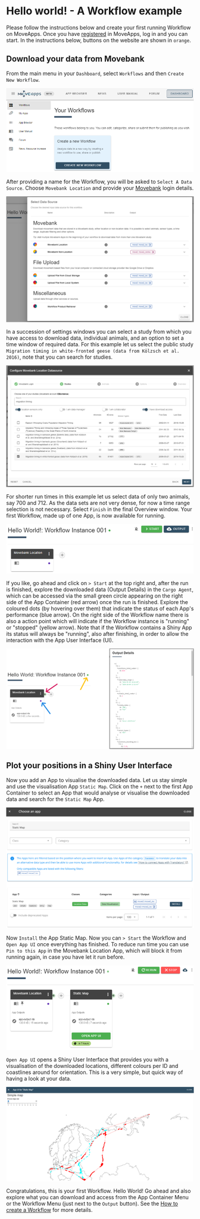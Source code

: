 # Hello world! - A Workflow example

Please follow the instructions below and create your first running Workflow on MoveApps. Once you have [registered](https://www.moveapps.org/register) in MoveApps, log in and you can start.
In the instructions below, buttons on the website are shown in `orange`.

## Download your data from Movebank
From the main menu in your `Dashboard`, select `Workflows` and then `Create New Workflow`. 

<kbd>![](files/Dashboard_Workflow.png ':size=700x')

After providing a name for the Workflow, you will be asked to `Select A Data Source`. Choose `Movebank Location` and provide your [Movebank](https://www.movebank.org) login details.

<kbd>![](files/HelloWorld_selectDataSource.png ':size=700x')</kbd>

In a succession of settings windows you can select a study from which you have access to download data, individual animals, and an option to set a time window of required data.
For this example let us select the public study `Migration timing in white-fronted geese (data from Kölzsch et al. 2016)`, note that you can search for studies. 

<kbd>![](files/HelloWorld_selectStudy.png ':size=700x')</kbd>

For shorter run times in this example let us select data of only two animals, say 700 and 712. As the data sets are not very dense, for now a time range selection is not necessary. Select `Finish` in the final Overview window. Your first Workflow, made up of one App, is now available for running.

<kbd>![](files/Hello_world_workflow.png ':size=500x')</kdb>

If you like, go ahead and click on `> Start` at the top right and, after the run is finished, explore the downloaded data (Output Details) in the `Cargo Agent`, which can be accessed via the small green circle appearing on the right side of the App Container (red arrow) once the run is finished. Explore the coloured dots (by hovering over them) that indicate the status of each App's performance (blue arrow). On the right side of the Workflow name there is also a action point which will indicate if the Workflow instance is "running" or "stopped" (yellow arrow). Note that if the Workflow contains a Shiny App its status will always be "running", also after finishing, in order to allow the interaction with the App User Interface (UI).

<kbd>![](files/HelloWorld_MoveApps_CargoAgent.png ':size=900x')</kbd>

## Plot your positions in a Shiny User Interface
Now you add an App to visualise the downloaded data. Let us stay simple and use the visualisation App `Static Map`. Click on the `+` next to the first App Container to select an App that would analyse or visualise the downloaded data and search for the `Static Map` App.

<kbd>![](files/HelloWorld_ChooseApp.png ':size=800x')</kbd>

Now `Install` the App Static Map. Now you can `> Start` the Workflow and `Open App UI` once everything has finished. To reduce run time you can use `Pin to this App` in the Movebank Location App, which will block it from running again, in case you have let it run before.

<kbd>![](files/HelloWorld_OpenAppUI.png ':size=600x')</kbd>

`Open App UI` opens a Shiny User Interface that provides you with a visualisation of the downloaded locations, different colours per ID and coastlines around for orientation. This is a very simple, but quick way of having a look at your data.

<kbd>![](files/HelloWorld_SimpleMap.png ':size=900x')</kbd>

Congratulations, this is your first Workflow. Hello World! Go ahead and also explore what you can download and access from the App Container Menu or the Workflow Menu (just next to the `Output` button). See the [How to create a Workflow](create_workflow.md) for more details.
